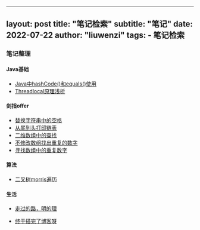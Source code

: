 ---
 layout:    post
 title:      "笔记检索"
 subtitle:   "笔记"
 date:       2022-07-22
 author:     "liuwenzi"
 tags:
     - 笔记检索
 ---
### 笔记整理

#### Java基础

- [Java中hashCode()和equals()使用](http://liuwenzi.top/2020/07/22/java%E4%B8%ADhashCode%E5%92%8Cequals/)
- [Threadlocal原理浅析](http://liuwenzi.top/2020/07/22/Threadlocal%E5%8E%9F%E7%90%86%E6%B5%85%E6%9E%90/)

#### 剑指offer

- [替换字符串中的空格](http://liuwenzi.top/2020/07/22/%E6%9B%BF%E6%8D%A2%E7%A9%BA%E6%A0%BC/)
- [从尾到头打印链表](https://liuwenzi.top/2020/07/22/%E4%BB%8E%E5%B0%BE%E5%88%B0%E5%A4%B4%E6%89%93%E5%8D%B0%E9%93%BE%E8%A1%A8/)
- [二维数组中的查找](http://liuwenzi.top/2020/07/21/%E4%BA%8C%E7%BB%B4%E6%95%B0%E7%BB%84%E4%B8%AD%E7%9A%84%E6%9F%A5%E6%89%BE/)
- [不修改数组找出重复的数字](http://liuwenzi.top/2020/07/21/%E5%AF%BB%E6%89%BE%E6%95%B0%E7%BB%84%E4%B8%AD%E9%87%8D%E5%A4%8D%E7%9A%84%E6%95%B0%E5%AD%97/)
- [寻找数组中的重复数字](http://liuwenzi.top/2020/06/20/%E5%AF%BB%E6%89%BE%E6%95%B0%E7%BB%84%E7%9A%84%E9%87%8D%E5%A4%8D%E5%85%83%E7%B4%A0/)

#### 算法

- [二叉树morris遍历](http://liuwenzi.top/2020/05/11/morris%E7%AE%97%E6%B3%95/)

#### 生活

- [走过的路，明的理](http://liuwenzi.top/2020/05/28/%E7%B1%BB%E4%BC%BC%E4%BA%8E%E7%AD%BE%E5%90%8D%E5%A2%99/)

- [终于搭完了博客呀](http://liuwenzi.top/2020/05/09/myfirst/)

